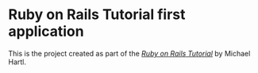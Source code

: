 # Ruby on Rails Tutorial first application

This is the project created as part of the [*Ruby on Rails Tutorial*](http://www.railstutorial.org) by Michael Hartl.